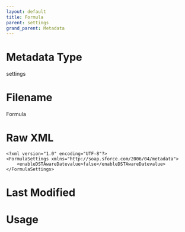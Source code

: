 ```yaml
---
layout: default
title: Formula
parent: settings
grand_parent: Metadata
---
```

# Metadata Type
settings


# Filename 
Formula


# Raw XML
```
<?xml version="1.0" encoding="UTF-8"?>
<FormulaSettings xmlns="http://soap.sforce.com/2006/04/metadata">
    <enableDSTAwareDatevalue>false</enableDSTAwareDatevalue>
</FormulaSettings>
```


# Last Modified


# Usage
